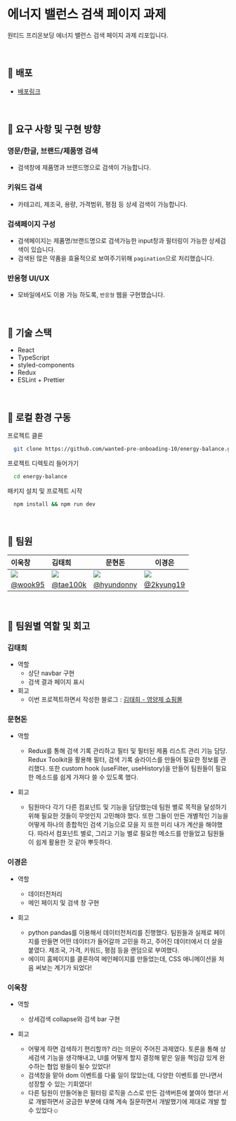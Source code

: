 # 에너지 밸런스 검색 페이지 과제

원티드 프리온보딩 에너지 밸런스 검색 페이지 과제 리포입니다.

<br/>

## 📌 배포

- [배포링크](https://energy-balance.vercel.app/)

<br/>

## 📌 요구 사항 및 구현 방향

### 영문/한글, 브랜드/제품명 검색

- 검색창에 제품명과 브랜드명으로 검색이 가능합니다.

### 키워드 검색

- 카테고리, 제조국, 용량, 가격범위, 평점 등 상세 검색이 가능합니다.

### 검색페이지 구성

- 검색페이지는 제품명/브랜드명으로 검색가능한 input창과 필터링이 가능한 상세검색이 있습니다.
- 검색된 많은 약품을 효율적으로 보여주기위해 `pagination`으로 처리했습니다.

### 반응형 UI/UX

- 모바일에서도 이용 가능 하도록, `반응형` 웹을 구현했습니다.

<br/>

## 📌 기술 스택

- React
- TypeScript
- styled-components
- Redux
- ESLint + Prettier

<br/>

## 📌 로컬 환경 구동

프로젝트 클론

```bash
  git clone https://github.com/wanted-pre-onboading-10/energy-balance.git
```

프로젝트 디렉토리 들어가기

```bash
  cd energy-balance
```

패키지 설치 및 프로젝트 시작

```bash
  npm install && npm run dev
```

<br/>

## 📌 팀원

| 이욱창                                                                                                     | 김태희                                                                                                     | 문현돈                                                                                                     | 이경은                                                                                                     |
| :--------------------------------------------------------------------------------------------------------- | :--------------------------------------------------------------------------------------------------------- | ---------------------------------------------------------------------------------------------------------- | ---------------------------------------------------------------------------------------------------------- |
| ![](https://user-images.githubusercontent.com/78027252/153702187-d9d6a705-9b36-4bc7-a178-7a0657893b4d.png) | ![](https://user-images.githubusercontent.com/78027252/153702225-f9c8fb23-b7af-454d-9c97-4b7119a06214.png) | ![](https://user-images.githubusercontent.com/78027252/153702229-2c97a545-a682-4867-b78e-5028c7774201.png) | ![](https://user-images.githubusercontent.com/78027252/153702159-776cb78e-59ca-4c0a-bab5-742f5998d4e0.png) |
| [@wook95](https://github.com/wook95)                                                                       | [@tae100k](https://github.com/tae100k)                                                                     | [@hyundonny](https://github.com/hyundonny)                                                                 | [@2kyung19](https://github.com/2kyung19)                                                                   |

<br/>

## 📌 팀원별 역할 및 회고

### 김태희

- 역할
  - 상단 navbar 구현
  - 검색 결과 페이지 표시
- 회고
  - 이번 프로젝트하면서 작성한 블로그 : [김태희 - 영양제 쇼핑몰](https://fallacious-smash-138.notion.site/React-TS-82a6c7d5fd8b48a4914b1fc0d17e9e20)

### 문현돈
- 역할
  - Redux를 통해 검색 기록 관리하고 필터 및 필터된 제품 리스트 관리 기능 담당. Redux Toolkit을 활용해 필터, 검색 기록 슬라이스를 만들어 필요한 정보를 관리했다. 또한 custom hook (useFilter, useHistory)을 만들어 팀원들이 필요한 메소드를 쉽게 가져다 쓸 수 있도록 했다.

- 회고
  - 팀원마다 각기 다른 컴포넌트 및 기능을 담당했는데 팀원 별로 목적을 달성하기 위해 필요한 것들이 무엇인지 고민해야 했다. 또한 그들이 만든 개별적인 기능을 어떻게 하나의 종합적인 검색 기능으로 모을 지 또한 미리 내가 계산을 해야했다. 따라서 컴포넌트 별로, 그리고 기능 별로 필요한 메소드를 만들었고 팀원들이 쉽게 활용한 것 같아 뿌듯하다.

### 이경은
- 역할
  - 데이터전처리
  - 메인 페이지 및 검색 창 구현

- 회고
  - python pandas를 이용해서 데이터전처리를 진행했다. 팀원들과 실제로 페이지를 만들면 어떤 데이터가 들어갈까 고민을 하고, 주어진 데이터에서 더 살을 붙였다. 제조국, 가격, 키워드, 평점 등을 랜덤으로 부여했다.
  - 에이미 홈페이지를 클론하여 메인페이지를 만들었는데, CSS 애니메이션을 처음 써보는 계기가 되었다!

### 이욱창
- 역할
  - 상세검색 collapse와 검색 bar 구현

- 회고
  - 어떻게 하면 검색하기 편리할까? 라는 의문이 주어진 과제였다. 토론을 통해 상세검색 기능을 생각해내고, UI를 어떻게 할지 결정해 맡은 일을 책임감 있게 완수하는 협업 왕들이 될수 있었다!
  - 검색창을 맡아 dom 이벤트를 다룰 일이 많았는데, 다양한 이벤트를 만나면서 성장할 수 있는 기회였다!
  - 다른 팀원이 만들어놓은 필터링 로직을 스스로 만든 검색버튼에 붙여야 했다! 서로 개발하면서 궁금한 부분에 대해 계속 질문하면서 개발했기에 제대로 개발 할 수 있었다☺️
